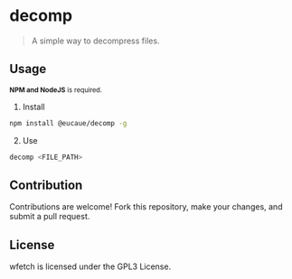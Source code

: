 # decomp

> A simple way to decompress files.

## Usage

<small><strong>NPM and NodeJS</strong> is required.</small>

1. Install

```sh
npm install @eucaue/decomp -g
```

2. Use

```sh
decomp <FILE_PATH>
```

## Contribution

Contributions are welcome! Fork this repository, make your changes, and submit a pull request.

## License

wfetch is licensed under the GPL3 License.
